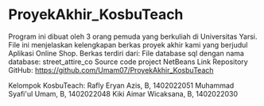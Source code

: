 # ProyekAkhir_KosbuTeach
Program ini dibuat oleh 3 orang pemuda yang berkuliah di Universitas Yarsi. 
File ini menjelaskan kelengkapan berkas proyek akhir kami yang berjudul Aplikasi Online Shop. Berkas terdiri dari:
File database sql dengan nama database: street_attire_co
Source code project NetBeans
Link Repository GitHub: https://github.com/Umam07/ProyekAkhir_KosbuTeach

Kelompok KosbuTeach:
Rafly Eryan Azis, B, 1402022051
Muhammad Syafi'ul Umam, B, 1402022048
Kiki Aimar Wicaksana, B, 1402022030
